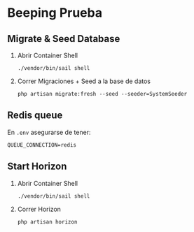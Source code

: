 # Beeping Prueba


## Migrate & Seed Database
1. Abrir Container Shell

    `./vendor/bin/sail shell`

2. Correr Migraciones + Seed a la base de datos

    `php artisan migrate:fresh --seed --seeder=SystemSeeder`

## Redis queue
En `.env` asegurarse de tener:

`QUEUE_CONNECTION=redis`

## Start Horizon
1. Abrir Container Shell

   `./vendor/bin/sail shell`

2. Correr Horizon

   `php artisan horizon`
